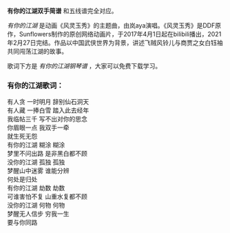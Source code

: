 

**有你的江湖双手简谱** 和五线谱完全对应。

_有你的江湖_
是动画《风灵玉秀》的主题曲，由岚aya演唱。《风灵玉秀》是DDF原作，Sunflowers制作的原创网络动画片，于2017年4月1日起在bilibili播出，2021年2月27日完结。作品以中国武侠世界为背景，讲述飞贼风铃儿与商贾之女白钰袖共同闯荡江湖的故事。

歌词下方是 _有你的江湖钢琴谱_ ，大家可以免费下载学习。

### 有你的江湖歌词：

有人贪 一时明月 辞别仙石洞天  
有人藏 一捧白雪 踏入此去经年  
我临帖三千 写不出对你的思念  
你眉眼一点 我双手一牵  
就生死无怨  
有你的江湖 糊涂 糊涂  
梦里不问出路 是非黑白都不顾  
没你的江湖 孤独 孤独  
梦醒山中迷雾 谁能分辨  
何处是归处  
有你的江湖 劫数 劫数  
可谁害怕不复 山重水复都不顾  
没你的江湖 何物 何物  
梦醒无人信步 穷我一生  
要与你同路

